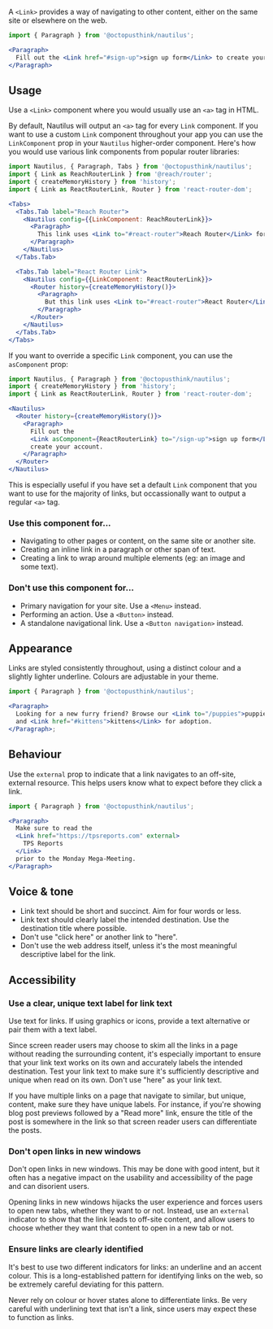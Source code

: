 A `<Link>` provides a way of navigating to other content, either on the same site or elsewhere on the web.

```jsx
import { Paragraph } from '@octopusthink/nautilus';

<Paragraph>
  Fill out the <Link href="#sign-up">sign up form</Link> to create your account.
</Paragraph>
```

## Usage

Use a `<Link>` component where you would usually use an `<a>` tag in HTML.

By default, Nautilus will output an `<a>` tag for every `Link` component. If you want to use a custom `Link` component throughout your app you can use the `LinkComponent` prop in your `Nautilus` higher-order component. Here's how you would use various link components from popular router libraries:

```jsx
import Nautilus, { Paragraph, Tabs } from '@octopusthink/nautilus';
import { Link as ReachRouterLink } from '@reach/router';
import { createMemoryHistory } from 'history';
import { Link as ReactRouterLink, Router } from 'react-router-dom';

<Tabs>
  <Tabs.Tab label="Reach Router">
    <Nautilus config={{LinkComponent: ReachRouterLink}}>
      <Paragraph>
        This link uses <Link to="#react-router">Reach Router</Link> for links.
      </Paragraph>
    </Nautilus>
  </Tabs.Tab>

  <Tabs.Tab label="React Router Link">
    <Nautilus config={{LinkComponent: ReactRouterLink}}>
      <Router history={createMemoryHistory()}>
        <Paragraph>
          But this link uses <Link to="#react-router">React Router</Link>.
        </Paragraph>
      </Router>
    </Nautilus>
  </Tabs.Tab>
</Tabs>
```

If you want to override a specific `Link` component, you can use the `asComponent` prop:

```jsx
import Nautilus, { Paragraph } from '@octopusthink/nautilus';
import { createMemoryHistory } from 'history';
import { Link as ReactRouterLink, Router } from 'react-router-dom';

<Nautilus>
  <Router history={createMemoryHistory()}>
    <Paragraph>
      Fill out the
      <Link asComponent={ReactRouterLink} to="/sign-up">sign up form</Link> to
      create your account.
    </Paragraph>
  </Router>
</Nautilus>
```

This is especially useful if you have set a default `Link` component that you want to use for the majority of links, but occassionally want to output a regular `<a>` tag.

### Use this component for...

- Navigating to other pages or content, on the same site or another site.
- Creating an inline link in a paragraph or other span of text.
- Creating a link to wrap around multiple elements (eg: an image and some text).

### Don't use this component for...

- Primary navigation for your site. Use a `<Menu>` instead.
- Performing an action. Use a `<Button>` instead.
- A standalone navigational link. Use a `<Button navigation>` instead.

## Appearance

Links are styled consistently throughout, using a distinct colour and a slightly lighter underline. Colours are adjustable in your theme.

```jsx
import { Paragraph } from '@octopusthink/nautilus';

<Paragraph>
  Looking for a new furry friend? Browse our <Link to="/puppies">puppies</Link>{' '}
  and <Link href="#kittens">kittens</Link> for adoption.
</Paragraph>;
```

## Behaviour

Use the `external` prop to indicate that a link navigates to an off-site, external resource. This helps users know what to expect before they click a link.

```jsx
import { Paragraph } from '@octopusthink/nautilus';

<Paragraph>
  Make sure to read the
  <Link href="https://tpsreports.com" external>
    TPS Reports
  </Link>
  prior to the Monday Mega-Meeting.
</Paragraph>
```

## Voice & tone

- Link text should be short and succinct. Aim for four words or less.
- Link text should clearly label the intended destination. Use the destination title where possible.
- Don't use "click here" or another link to "here".
- Don't use the web address itself, unless it's the most meaningful descriptive label for the link.

## Accessibility

### Use a clear, unique text label for link text

Use text for links. If using graphics or icons, provide a text alternative or pair them with a text label.

Since screen reader users may choose to skim all the links in a page without reading the surrounding content, it's especially important to ensure that your link text works on its own and accurately labels the intended destination. Test your link text to make sure it's sufficiently descriptive and unique when read on its own. Don't use "here" as your link text.

If you have multiple links on a page that navigate to similar, but unique, content, make sure they have unique labels. For instance, if you're showing blog post previews followed by a "Read more" link, ensure the title of the post is somewhere in the link so that screen reader users can differentiate the posts.

### Don't open links in new windows

Don't open links in new windows. This may be done with good intent, but it often has a negative impact on the usability and accessibility of the page and can disorient users.

Opening links in new windows hijacks the user experience and forces users to open new tabs, whether they want to or not. Instead, use an `external` indicator to show that the link leads to off-site content, and allow users to choose whether they want that content to open in a new tab or not.

### Ensure links are clearly identified

It's best to use two different indicators for links: an underline and an accent colour. This is a long-established pattern for identifying links on the web, so be extremely careful deviating for this pattern.

Never rely on colour or hover states alone to differentiate links. Be very careful with underlining text that isn't a link, since users may expect these to function as links.
